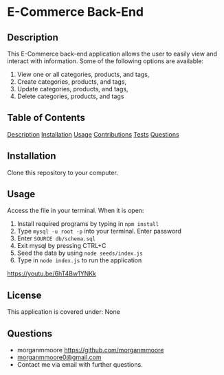 # E-Commerce Back-End

## Description

This E-Commerce back-end application allows the user to easily view and interact with information. Some of the following options are available:

1. View one or all categories, products, and tags,
2. Create categories, products, and tags,
3. Update categories, products, and tags,
4. Delete categories, products, and tags

## Table of Contents

[Description](#Description)
[Installation](#Installation)
[Usage](#Usage)
[Contributions](#Contributing)
[Tests](#Tests)
[Questions](#Questions)

## Installation

Clone this repository to your computer.

## Usage

Access the file in your terminal. When it is open:

1. Install required programs by typing in ```npm install```
2. Type ```mysql -u root -p``` into your terminal. Enter password
3. Enter ```SOURCE db/schema.sql```
4. Exit mysql by pressing CTRL+C
5. Seed the data by using ```node seeds/index.js```
6. Type in ```node index.js``` to run the application

https://youtu.be/6hT4Bw1YNKk

## License

This application is covered under: None

## Questions

* morganmmoore https://github.com/morganmmoore
* morganmmoore0@gmail.com
* Contact me via email with further questions.